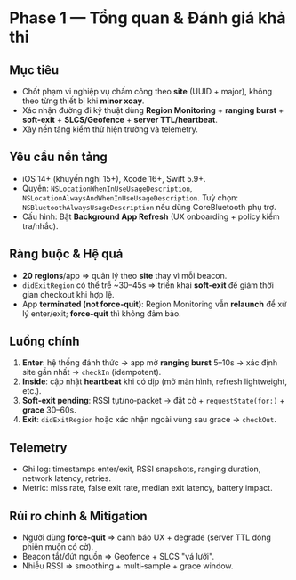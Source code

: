# Phase 1 — Tổng quan & Đánh giá khả thi

## Mục tiêu
- Chốt phạm vi nghiệp vụ chấm công theo **site** (UUID + major), không theo từng thiết bị khi **minor xoay**.
- Xác nhận đường đi kỹ thuật dùng **Region Monitoring** + **ranging burst** + **soft‑exit** + **SLCS/Geofence** + **server TTL/heartbeat**.
- Xây nền tảng kiểm thử hiện trường và telemetry.

## Yêu cầu nền tảng
- iOS 14+ (khuyến nghị 15+), Xcode 16+, Swift 5.9+.
- Quyền: `NSLocationWhenInUseUsageDescription`, `NSLocationAlwaysAndWhenInUseUsageDescription`. Tuỳ chọn: `NSBluetoothAlwaysUsageDescription` nếu dùng CoreBluetooth phụ trợ.
- Cấu hình: Bật **Background App Refresh** (UX onboarding + policy kiểm tra/nhắc).

## Ràng buộc & Hệ quả
- **20 regions**/app ⇒ quản lý theo **site** thay vì mỗi beacon.
- `didExitRegion` có thể trễ ~30–45s ⇒ triển khai **soft‑exit** để giảm thời gian checkout khi hợp lệ.
- App **terminated (not force‑quit)**: Region Monitoring vẫn **relaunch** để xử lý enter/exit; **force‑quit** thì không đảm bảo.

## Luồng chính
1) **Enter**: hệ thống đánh thức → app mở **ranging burst** 5–10s → xác định site gần nhất → `checkIn` (idempotent).
2) **Inside**: cập nhật **heartbeat** khi có dịp (mở màn hình, refresh lightweight, etc.).
3) **Soft‑exit pending**: RSSI tụt/no‑packet → đặt cờ + `requestState(for:)` + **grace** 30–60s.
4) **Exit**: `didExitRegion` hoặc xác nhận ngoài vùng sau grace → `checkOut`.

## Telemetry
- Ghi log: timestamps enter/exit, RSSI snapshots, ranging duration, network latency, retries.
- Metric: miss rate, false exit rate, median exit latency, battery impact.

## Rủi ro chính & Mitigation
- Người dùng **force‑quit** ⇒ cảnh báo UX + degrade (server TTL đóng phiên muộn có cờ).
- Beacon tắt/đứt nguồn ⇒ Geofence + SLCS "vá lưới".
- Nhiễu RSSI ⇒ smoothing + multi‑sample + grace window.
